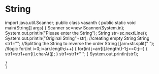 # String
import java.util.Scanner;
public class vasanth {
	public static void main(String[] args) {
	Scanner sc=new Scanner(System.in);
		System.out.println("Please enter the String");
		String str=sc.nextLine();
		System.out.println("Original String"+str);
		//creating empty String
		String str1="";
		//Splitting the String to reverse the order
		String []arr=str.split(" ");
		//logic
	    for(int i=0;i<arr.length;i++) {
	    	for(int j=arr[i].length()-1;j>=0;j--) {
	    		str1=str1+arr[i].charAt(j);
	    	}
	    	 str1=str1+" ";
	    }
	    System.out.println(str1);
		
		
		
		
		
	}
	} 
